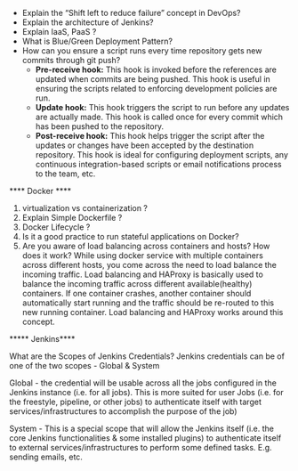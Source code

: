 * Explain the “Shift left to reduce failure” concept in DevOps?
* Explain the architecture of Jenkins?
* Explain IaaS, PaaS ?
* What is Blue/Green Deployment Pattern?
* How can you ensure a script runs every time repository gets new commits through git push?
  * **Pre-receive hook:** This hook is invoked before the references are updated when commits are being pushed. This hook is useful in ensuring the scripts related to enforcing development policies are run.
  * **Update hook:** This hook triggers the script to run before any updates are actually made. This hook is called once for every commit which has been pushed to the repository.
  * **Post-receive hook:** This hook helps trigger the script after the updates or changes have been accepted by the destination repository. This hook is ideal for configuring deployment scripts, any continuous integration-based scripts or           email notifications process to the team, etc.



**** Docker ****
1. virtualization vs containerization ?
2. Explain Simple Dockerfile ?
3. Docker Lifecycle ?
4.  Is it a good practice to run stateful applications on Docker?
5. Are you aware of load balancing across containers and hosts? How does it work?
While using docker service with multiple containers across different hosts, you come across the need to load balance the incoming traffic. Load balancing and HAProxy is basically used to balance the incoming traffic across different available(healthy) containers. If one container crashes, another container should automatically start running and the traffic should be re-routed to this new running container. Load balancing and HAProxy works around this concept.


***** Jenkins****

What are the Scopes of Jenkins Credentials?
Jenkins credentials can be of one of the two scopes - Global & System

Global - the credential will be usable across all the jobs configured in the Jenkins instance (i.e. for all jobs). This is more suited for user Jobs (i.e. for the freestyle, pipeline, or other jobs) to authenticate itself with target services/infrastructures to accomplish the purpose of the job)

System - This is a special scope that will allow the Jenkins itself (i.e. the core Jenkins functionalities & some installed plugins) to authenticate itself to external services/infrastructures to perform some defined tasks. E.g. sending emails, etc.
